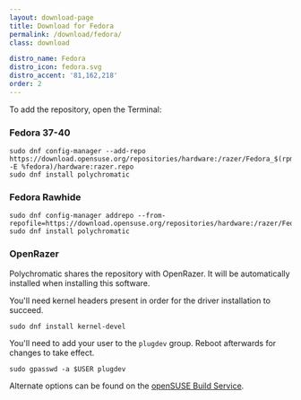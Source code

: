 ```yaml
---
layout: download-page
title: Download for Fedora
permalink: /download/fedora/
class: download

distro_name: Fedora
distro_icon: fedora.svg
distro_accent: '81,162,218'
order: 2
---
```


To add the repository, open the Terminal:

### Fedora 37-40
```shell
sudo dnf config-manager --add-repo https://download.opensuse.org/repositories/hardware:/razer/Fedora_$(rpm -E %fedora)/hardware:razer.repo
sudo dnf install polychromatic
```

### Fedora Rawhide

```shell
sudo dnf config-manager addrepo --from-repofile=https://download.opensuse.org/repositories/hardware:/razer/Fedora_Rawhide/hardware:razer.repo
sudo dnf install polychromatic
```


### OpenRazer

Polychromatic shares the repository with OpenRazer. It will be automatically installed when installing this software.

You'll need kernel headers present in order for the driver installation to succeed.

```shell
sudo dnf install kernel-devel
```

You'll need to add your user to the `plugdev` group. Reboot afterwards for changes to take effect.

```shell
sudo gpasswd -a $USER plugdev
```

Alternate options can be found on the [openSUSE Build Service](https://software.opensuse.org/download.html?project=hardware%3Arazer&package=polychromatic).
